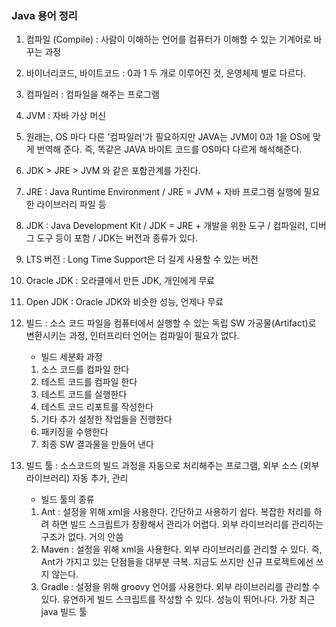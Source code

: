 ### Java 용어 정리

1. 컴파일 (Compile) : 사람이 이해하는 언어를 컴퓨터가 이해할 수 있는 기계어로 바꾸는 과정

2. 바이너리코드, 바이트코드 : 0과 1 두 개로 이루어진 것, 운영체제 별로 다르다.

3. 컴파일러 : 컴파일을 해주는 프로그램 

4. JVM : 자바 가상 머신

5. 원래는, OS 마다 다른 '컴파일러'가 필요하지만 JAVA는 JVM이 0과 1을 OS에 맞게 번역해 준다. 즉, 똑같은 JAVA 바이트 코드를 OS마다 다르게 해석해준다.

6. JDK > JRE > JVM 와 같은 포함관계를 가진다.

7. JRE : Java Runtime Environment / JRE = JVM + 자바 프로그램 실행에 필요한 라이브러리 파일 등

8. JDK : Java Development Kit / JDK = JRE + 개발을 위한 도구 / 컴파일러, 디버그 도구 등이 포함 / JDK는 버전과 종류가 있다.

9. LTS 버전 : Long Time Support은 더 길게 사용할 수 있는 버전

10. Oracle JDK : 오라클에서 만든 JDK, 개인에게 무료

11. Open JDK : Oracle JDK와 비슷한 성능, 언제나 무료

12. 빌드 : 소스 코드 파일을 컴퓨터에서 실행할 수 있는 독립 SW 가공물(Artifact)로 변환시키는 과정, 인터프리터 언어는 컴파일이 필요가 없다. 

    * 빌드 세분화 과정

    1. 소스 코드를 컴파일 한다
    2. 테스트 코드를 컴파일 한다
    3. 테스트 코드를 실행한다
    4. 테스트 코드 리포트를 작성한다
    5. 기타 추가 설정한 작업들을 진행한다
    6. 패키징을 수행한다
    7. 최종 SW 결과물을 만들어 낸다

13. 빌드 툴 : 소스코드의 빌드 과정을 자동으로 처리해주는 프로그램, 외부 소스 (외부 라이브러리) 자동 추가, 관리

    - 빌드 툴의 종류

    1. Ant : 설정을 위해 xml을 사용한다. 간단하고 사용하기 쉽다. 복잡한 처리를 하려 하면 빌드 스크립트가 장황해서 관리가 어렵다. 외부 라이브러리를 관리하는 구조가 없다. 거의 안씀
    2. Maven : 설정을 위해 xml을 사용한다. 외부 라이브러리를 관리할 수 있다. 즉, Ant가 가지고 있는 단점들을 대부분 극복. 지금도 쓰지만 신규 프로젝트에선 쓰지 않는다.
    3. Gradle : 설정을 위해 groovy 언어를 사용한다. 외부 라이브러리를 관리할 수 있다. 유연하게 빌드 스크립트를 작성할 수 있다. 성능이 뛰어나다. 가장 최근 java 빌드 툴

